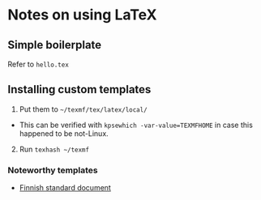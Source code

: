 # Notes on using LaTeX

## Simple boilerplate

Refer to `hello.tex`

## Installing custom templates

1. Put them to `~/texmf/tex/latex/local/`
  * This can be verified with `kpsewhich -var-value=TEXMFHOME` in case this
    happened to be not-Linux.
2. Run `texhash ~/texmf`

### Noteworthy templates

* [Finnish standard document](https://github.com/datakurre/vakioasiakirja)
